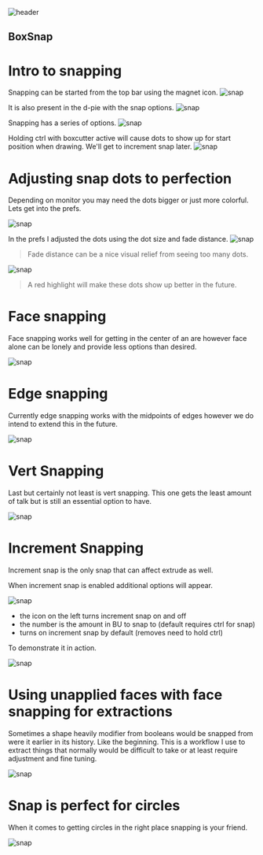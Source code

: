 ![header](img/banner.gif)

## BoxSnap

# Intro to snapping

Snapping can be started from the top bar using the magnet icon.
![snap](img/snap/s1.png)

It is also present in the d-pie with the snap options.
![snap](img/snap/s2.gif)

Snapping has a series of options.
![snap](img/snap/s3.png)

Holding ctrl with boxcutter active will cause dots to show up for start position when drawing. We'll get to increment snap later.
![snap](img/snap/s4.gif)

# Adjusting snap dots to perfection

Depending on monitor you may need the dots bigger or just more colorful. Lets get into the prefs.

![snap](img/snap/s7.gif)

In the prefs I adjusted the dots using the dot size and fade distance.
![snap](img/snap/s5.png)

> Fade distance can be a nice visual relief from seeing too many dots.

![snap](img/snap/s6.png)

> A red highlight will make these dots show up better in the future.

# Face snapping

Face snapping works well for getting in the center of an are however face alone can be lonely and provide less options than desired.

![snap](img/snap/s8.gif)

# Edge snapping

Currently edge snapping works with the midpoints of edges however we do intend to extend this in the future.

![snap](img/snap/s9.gif)

# Vert Snapping

Last but certainly not least is vert snapping. This one gets the least amount of talk but is still an essential option to have.

![snap](img/snap/s10.gif)

# Increment Snapping

Increment snap is the only snap that can affect extrude as well.

When increment snap is enabled additional options will appear.

![snap](img/snap/s12.png)

- the icon on the left turns increment snap on and off
- the number is the amount in BU to snap to (default requires ctrl for snap)
- turns on increment snap by default (removes need to hold ctrl)

To demonstrate it in action.

![snap](img/snap/s13.gif)

# Using unapplied faces with face snapping for extractions

Sometimes a shape heavily modifier from booleans would be snapped from were it earlier in its history. Like the beginning. This is a workflow I use to extract things that normally would be difficult to take or at least require adjustment and fine tuning.

![snap](img/snap/s11.gif)

# Snap is perfect for circles

When it comes to getting circles in the right place snapping is your friend.

![snap](img/snap/s14.gif)
